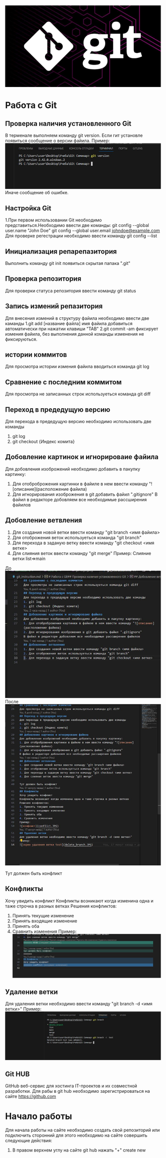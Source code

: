 ![Тут должен быть логотип](git-logo.jpeg)
# Работа с Git
## Проверка наличия установленного Git
В терменале выполняем команду git version. Если гит установле появиться сообщение о версии файила. 
Пример:
![Скрин](ver.JPG)
Иначе сообщение об ошибке.
## Настройка Git
1.При первом использовании Git необходимо представиться.Необходимо ввести две команды:
git config --global user.name "John Doe"
git config --global user.email johndoe@example.com
Для проверке регестрации необходимо  ввести команду git config --list
## Инициализация репарепазитория
Выполнить команду git init появиться скрытая папака ".git" 
## Проверка репозитория
Для проверки статуса репозитория ввести команду git status
## Запись измений репазитория 
Для внесения измений в структуру файила необходимо ввести две каманды 
1.git add [название файла] имя файила добавиться автоматически при нажатии клавиши "TAB"
2.git commit -am  фиксирует измения файила, без выполнения данной команды изменения не фиксируються.
## истории коммитов
Для просмотра истории измения файила вводиться команда git log
## Сравнение с последним коммитом
Для просмотра не записанных строк используеться команда git diff 
## Переход в предедущую версию 
Для перехода в предедущую версию необходимо использовать две команды 
1. git log 
2. git checkout {Индекс комита}
## Добовление картинок и игнорироваие файила 
Для добовления изоброжений необходимо добавить в пакупку картинку:
1. Для отоброброжения картинки в файиле в нем ввести команду "![описание](расположение файила)
2. Для игнорирования изоброжения в git добавить файил ".gitignore"
В файил в редакторе добовляем все необходимые рассширения файилов
## Добовление ветвления 
1. Для создания новой ветки ввести команду "git branch <имя файила>
2. Для отоброжения веток используеться команда "git branch"
3. Для перехода в заданую ветку ввести команду "git checkout <имя ветке>
4. Для слияния веток ввести команду "git merge"
Пример:
Слияние ветки list=>main

До
![скрин до](before.JPG)
После 
![скрин после](after.JPG)

Тут должен быть конфликт 
## Конфликты 
Хочу увидить конфликт 
Конфликты возникают когда изменина одна и таже строчка в разных ветках 
Решения конфликтов:
1. Принять текущие изменение 
2. Принять входящие изменение 
3. Принять оба 
4. Сравнить изменения 
Пример:
![конфликт](conflict.JPG)
## Удаление ветки 
Для удаления ветки необходимо ввести команду "git branch -d <имя ветки>"
Пример:
![скрин удаления ветки test](delete_branch.JPG)
## Git HUB
GitHub веб-сервис для хостинга IT-проектов и их совместной разработки.
Для рабы в git hub необходимо зарегистрироваться на сайте https://github.com
# Начало работы 
 Для начала работы на сайте необходимо создать свой репозиторий или подключить сторонний для этого необходимо на сайте совершить следующие действия:
 1. В правом верхнем углу на сайте git hub нажать "+" create new 
 
